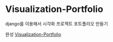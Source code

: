 # Visualization-Portfolio
django를 이용해서 시각화 프로젝트 포트폴리오 만들기

완성
[Visualization-Portfolio](http://visualizationportfolio.pythonanywhere.com/)
